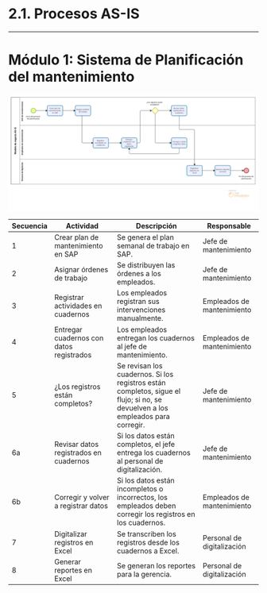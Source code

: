 # 2.1. Procesos AS-IS

---

# Módulo 1: Sistema de Planificación del mantenimiento

![Proceso de Planificacion](../Diagramas/Planificacion_AS-IS.png)

<table>
  <thead>
    <tr>
      <th>Secuencia</th>
      <th>Actividad</th>
      <th>Descripción</th>
      <th>Responsable</th>
    </tr>
  </thead>
  <tbody>
    <tr>
      <td>1</td>
      <td>Crear plan de mantenimiento en SAP</td>
      <td>Se genera el plan semanal de trabajo en SAP.</td>
      <td>Jefe de mantenimiento</td>
    </tr>
    <tr>
      <td>2</td>
      <td>Asignar órdenes de trabajo</td>
      <td>Se distribuyen las órdenes a los empleados.</td>
      <td>Jefe de mantenimiento</td>
    </tr>
    <tr>
      <td>3</td>
      <td>Registrar actividades en cuadernos</td>
      <td>Los empleados registran sus intervenciones manualmente.</td>
      <td>Empleados de mantenimiento</td>
    </tr>
    <tr>
      <td>4</td>
      <td>Entregar cuadernos con datos registrados</td>
      <td>Los empleados entregan los cuadernos al jefe de mantenimiento.</td>
      <td>Empleados de mantenimiento</td>
    </tr>
    <tr>
      <td>5</td>
      <td>¿Los registros están completos?</td>
      <td>Se revisan los cuadernos. Si los registros están completos, sigue el flujo; si no, se devuelven a los empleados para corregir.</td>
      <td>Jefe de mantenimiento</td>
    </tr>
    <tr>
      <td>6a</td>
      <td>Revisar datos registrados en cuadernos</td>
      <td>Si los datos están completos, el jefe entrega los cuadernos al personal de digitalización.</td>
      <td>Jefe de mantenimiento</td>
    </tr>
    <tr>
      <td>6b</td>
      <td>Corregir y volver a registrar datos</td>
      <td>Si los datos están incompletos o incorrectos, los empleados deben corregir los registros en los cuadernos.</td>
      <td>Empleados de mantenimiento</td>
    </tr>
    <tr>
      <td>7</td>
      <td>Digitalizar registros en Excel</td>
      <td>Se transcriben los registros desde los cuadernos a Excel.</td>
      <td>Personal de digitalización</td>
    </tr>
    <tr>
      <td>8</td>
      <td>Generar reportes en Excel</td>
      <td>Se generan los reportes para la gerencia.</td>
      <td>Personal de digitalización</td>
    </tr>
  </tbody>
</table>
